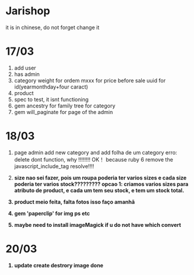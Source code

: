 # Jarishop

it is in chinese, do not forget change it

# 17/03
1. add user
2. has admin 
3. category weight for ordem mxxx for price before sale uuid for id(yearmonthday+four caract)
4. product
5. spec to test, it isnt functioning
6. gem ancestry for family tree for category
7. gem will_paginate for page of the admin


# 18/03
1. page admin add new category and add folha de um category
   erro: delete dont function, why !!!!!!!! 
   OK！ because ruby 6 remove the javascript_include_tag resolve!!!!

2. <b>size nao sei fazer, pois um roupa poderia ter varios sizes e cada size poderia ter varios stock?????????
   opcao 1: criamos varios sizes para atributo de product, e cada um tem seu stock, e tem um stock total.<b>

3. product meio feita, falta fotos isso faço amanhã  

4. gem 'paperclip' for img ps etc 

5. maybe need to install imageMagick if u do not have which convert


# 20/03
1. update create destrory image done 